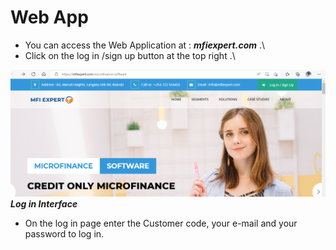 # Web App

- You can access the Web Application at : ***mfiexpert.com*** .\
- Click on the log in /sign up button at the top right .\
  
![How to log in into MFI Expert system](./images/log_in_Sign_up.png "Log in/Sign up")
***Log in Interface***


- On the log in page enter the Customer code, your e-mail and your password to log in.

